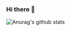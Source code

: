 ### Hi there 👋

![Anurag's github stats](https://github-readme-stats.vercel.app/api?username=LewChich&show_icons=true&theme=radical)
